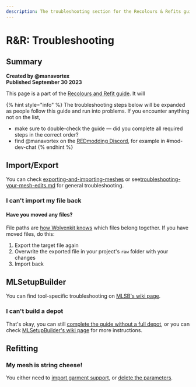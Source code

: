 ```yaml
---
description: The troubleshooting section for the Recolours & Refits guide
---
```


# R\&R: Troubleshooting

## Summary <a href="#summary" id="summary"></a>

**Created by @manavortex**\
**Published September 30 2023**

This page is a part of the [Recolours and Refit guide](broken-reference). It will&#x20;

{% hint style="info" %}
The troubleshooting steps below will be expanded as people follow this guide and run into problems. If you encounter anything not on the list,&#x20;

* make sure to double-check the guide — did you complete all required steps in the correct order?
* find @manavortex on the [REDmodding Discord](https://discord.gg/redmodding), for example in #mod-dev-chat
{% endhint %}

## Import/Export

You can check [exporting-and-importing-meshes](../../../3d-modelling/exporting-and-importing-meshes/ "mention") or see[troubleshooting-your-mesh-edits.md](../../../3d-modelling/troubleshooting-your-mesh-edits.md "mention") for general troubleshooting.

### I can't import my file back

#### Have you moved any files?&#x20;

File paths are [how Wolvenkit knows](https://app.gitbook.com/s/-MP\_ozZVx2gRZUPXkd4r/wolvenkit-app/usage/import-export#file-structure) which files belong together. If you have moved files, do this:

1. Export the target file again&#x20;
2. Overwrite the exported file in your project's `raw` folder with your changes
3. Import back&#x20;

## MLSetupBuilder

You can find tool-specific troubleshooting on [MLSB's wiki page](../../../modding-tools/mlsetup-builder/#troubleshooting).

### I can't build a depot

That's okay, you can still [complete the guide without a full depot](./#netrunner-suit-preview), or you can check [MLSetupBuilder's wiki page](../../../modding-tools/mlsetup-builder/#extract-a-partial-depot) for more instructions.



## Refitting

### My mesh is string cheese!

You either need to [import garment support](r-and-r-refitting-step-by-step.md#step-7-importing-into-wolvenkit), or [delete the parameters](../../../3d-modelling/troubleshooting-your-mesh-edits.md#my-mesh-is-string-cheese-exploding-vertices-a-puddle-on-the-floor).

